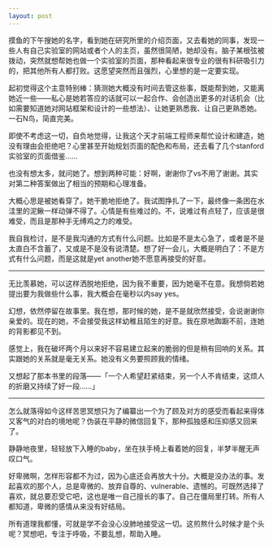 ```yaml
---
layout: post
---
```


摸鱼的下午搜她的名字，看到她在研究所里的介绍页面，又去看她的同事，发现一些人有自己实验室的网站或者个人的主页，虽然很简陋，她却没有。脑子某根弦被拨动，突然就想帮她也做一个实验室的页面，那种看起来很专业的很有科研吸引力的，把其他所有人都打败。这愿望突然而且强烈，心里想的是一定要实现。

起初觉得这个主意特别棒：猜测她大概没有时间去管这些事，既能帮到她，又能离她近一些——私心是她若答应的话就可以一起合作、会创造出更多的对话机会（比如需要知道她对网站框架和设计的一些想法）、让她更熟悉我、让自己更熟悉她。一石N鸟，简直完美。

即使不考虑这一切，自负地觉得，让我这个天才前端工程师来帮忙设计和建造，她没有理由会拒绝吧？心里甚至开始规划页面的配色和布局，还去看了几个stanford实验室的页面借鉴……

也没有想太多，就问她了。想到两种可能：好啊，谢谢你了vs不用了谢谢。其实对第二种答案做出了相当的预期和心理准备。

大概心思是被她看穿了。她干脆地拒绝了。我试图挣扎了一下，最终像一条困在水洼里的泥鳅一样动弹不得了。心情是有些难过的。不，说难过有点轻了，应该是很难受，而且是那种手无缚鸡之力的难受。

我自我检讨，是不是我沟通的方式有什么问题。比如是不是太心急了，或者是不是太直白不含蓄了，又或是不是没有说清楚。想了好一会儿，大概是明白了：不是方式有什么问题，而是这就是yet another她不愿意再接受的好意。

---

无比羡慕她，可以这样洒脱地拒绝，因为我不重要，因为她毫不在意。我想倘若她提出要为我做些什么事，我大概会在毫秒以内say yes。

幻想，依然停留在故事里。我在想，那时候的她，是不是就欣然接受，会说谢谢你亲爱的。现在的她，不会接受我这样幼稚且陌生的好意。我在原地踟蹰不前，连她的背影都见不到。

感觉上，我在破坏两个月以来好不容易建立起来的脆弱的但是稍有回响的关系。其实跟她的关系就是毫无关系。她没有义务要照顾我的情绪。

又想起了那本书里的段落——「一个人希望赶紧结束，另一个人不肯结束，这烦人的折磨又持续了好一段……」

---

怎么就落得如今这样苦思冥想只为了编纂出一个为了顾及对方的感受而看起来得体又客气的对白的境地呢？伪装在平静的微信回复下，那种孤独感和压抑感又回来了。

静静地夜里，轻轻放下入睡的baby，坐在扶手椅上看着她的回复，半梦半醒无声叹口气。

好卑微啊，怎样形容都不为过，因为心底还会再放大十分。大概是没办法的事。发起喜欢的那个人，总是卑微的、放弃自尊的、vulnerable、遗憾的。可既然选择了喜欢，就总要忍受它吧，这也是唯一自己擅长的事了。自己在僵局里打转。所有人都知道，卑微的感情从来没有好结局。

所有道理我都懂，可就是学不会没心没肺地接受这一切。这煎熬什么时候才是个头呢？冥想吧，专注于呼吸，不要乱想，帮助入睡。

